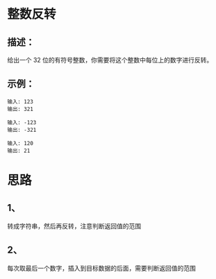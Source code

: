 # 整数反转
## 描述：
给出一个 32 位的有符号整数，你需要将这个整数中每位上的数字进行反转。

## 示例：
```
输入: 123
输出: 321

输入: -123
输出: -321

输入: 120
输出: 21
```

# 思路
## 1、
转成字符串，然后再反转，注意判断返回值的范围

## 2、
每次取最后一个数字，插入到目标数据的后面，需要判断返回值的范围